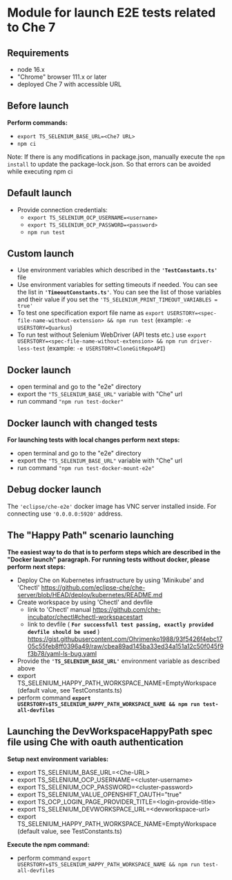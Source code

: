 
# Module for launch E2E tests related to Che 7

## Requirements

- node 16.x
- "Chrome" browser 111.x or later
- deployed Che 7 with accessible URL

## Before launch

**Perform commands:**

- ```export TS_SELENIUM_BASE_URL=<Che7 URL>```
- ```npm ci```

Note: If there is any modifications in package.json, manually execute the `npm install` to update the package-lock.json. So that errors can be avoided while executing npm ci

## Default launch

- Provide connection credentials:
  - ```export TS_SELENIUM_OCP_USERNAME=<username>```
  - ```export TS_SELENIUM_OCP_PASSWORD=<password>```
  - ```npm run test```

## Custom launch

- Use environment variables which described in the **```'TestConstants.ts'```** file
- Use environment variables for setting timeouts if needed. You can see the list in **```'TimeoutConstants.ts'```**. You can see the list of those variables and their value if you set the ```'TS_SELENIUM_PRINT_TIMEOUT_VARIABLES = true'```
- To test one specification export file name as ```export USERSTORY=<spec-file-name-without-extension> && npm run test``` (example: ```-e USERSTORY=Quarkus```)
- To run test without Selenium WebDriver (API tests etc.) use ```export USERSTORY=<spec-file-name-without-extension> && npm run driver-less-test``` (example: ```-e USERSTORY=CloneGitRepoAPI```)

## Docker launch

- open terminal and go to the "e2e" directory
- export the ```"TS_SELENIUM_BASE_URL"``` variable with "Che" url
- run command ```"npm run test-docker"```

## Docker launch with changed tests

**For launching tests with local changes perform next steps:**

- open terminal and go to the "e2e" directory
- export the ```"TS_SELENIUM_BASE_URL"``` variable with "Che" url
- run command ```"npm run test-docker-mount-e2e"```

## Debug docker launch

The ```'eclipse/che-e2e'``` docker image has VNC server installed inside. For connecting use ```'0.0.0.0:5920'``` address.

## The "Happy Path" scenario launching

**The easiest way to do that is to perform steps which are described in the "Docker launch" paragraph.
For running tests without docker, please perform next steps:**

- Deploy Che on Kubernetes infrastructure by using 'Minikube' and 'Chectl' <https://github.com/eclipse-che/che-server/blob/HEAD/deploy/kubernetes/README.md>
- Create workspace by using 'Chectl' and devfile
  - link to 'Chectl' manual <https://github.com/che-incubator/chectl#chectl-workspacestart>
  - link to devfile ( **```For successfull test passing, exactly provided devfile should be used```** )
    <https://gist.githubusercontent.com/Ohrimenko1988/93f5426f4ebc1705c55feb8ff0396a49/raw/cbea89ad145ba33ed34a151a12c50f045f9f3b78/yaml-ls-bug.yaml>
- Provide the **```'TS_SELENIUM_BASE_URL'```** environment variable as described above
- export TS_SELENIUM_HAPPY_PATH_WORKSPACE_NAME=EmptyWorkspace (default value, see TestConstants.ts)
- perform command **```export USERSTORY=$TS_SELENIUM_HAPPY_PATH_WORKSPACE_NAME && npm run test-all-devfiles```**

## Launching the DevWorkspaceHappyPath spec file using Che with oauth authentication

**Setup next environment variables:**

- export TS_SELENIUM_BASE_URL=\<Che-URL\>
- export TS_SELENIUM_OCP_USERNAME=\<cluster-username\>
- export TS_SELENIUM_OCP_PASSWORD=\<cluster-password\>
- export TS_SELENIUM_VALUE_OPENSHIFT_OAUTH="true"
- export TS_OCP_LOGIN_PAGE_PROVIDER_TITLE=\<login-provide-title\>
- export TS_SELENIUM_DEVWORKSPACE_URL=\<devworkspace-url\>
- export TS_SELENIUM_HAPPY_PATH_WORKSPACE_NAME=EmptyWorkspace (default value, see TestConstants.ts)

**Execute the npm command:**
- perform command ```export USERSTORY=$TS_SELENIUM_HAPPY_PATH_WORKSPACE_NAME && npm run test-all-devfiles```
